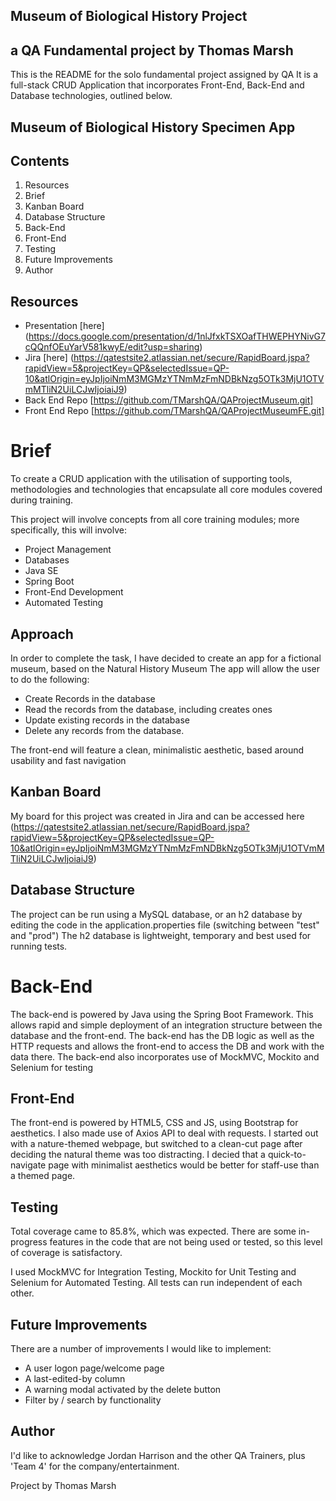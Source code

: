 ## Museum of Biological History Project
## a QA Fundamental project by Thomas Marsh

This is the README for the solo fundamental project assigned by QA
It is a full-stack  CRUD Application that incorporates Front-End, Back-End and Database technologies, outlined below.

## Museum of Biological History Specimen App

## Contents

1. Resources
2. Brief
3. Kanban Board
4. Database Structure
5. Back-End
6. Front-End
7. Testing
9. Future Improvements
10. Author

## Resources

* Presentation [here] (https://docs.google.com/presentation/d/1nlJfxkTSXOafTHWEPHYNivG7cQQnfOEuYarV581kwyE/edit?usp=sharing)
* Jira [here] (https://qatestsite2.atlassian.net/secure/RapidBoard.jspa?rapidView=5&projectKey=QP&selectedIssue=QP-10&atlOrigin=eyJpIjoiNmM3MGMzYTNmMzFmNDBkNzg5OTk3MjU1OTVmMTliN2UiLCJwIjoiaiJ9)
* Back End Repo [https://github.com/TMarshQA/QAProjectMuseum.git]
* Front End Repo [https://github.com/TMarshQA/QAProjectMuseumFE.git]

# Brief

To create a CRUD application with the utilisation of supporting tools, methodologies and technologies that encapsulate all core modules covered during training.

This project will involve concepts from all core training modules; more specifically, this will involve:

- Project Management
- Databases
- Java SE
- Spring Boot
- Front-End Development
- Automated Testing

## Approach

In order to complete the task, I have decided to create an app for a fictional museum, based on the Natural History Museum
The app will allow the user to do the following:
* Create Records in the database 
* Read the records from the database, including creates ones
* Update existing records in the database
* Delete any records from the database.

The front-end will feature a clean, minimalistic aesthetic, based around usability and fast navigation

## Kanban Board

My board for this project was created in Jira and can be accessed here (https://qatestsite2.atlassian.net/secure/RapidBoard.jspa?rapidView=5&projectKey=QP&selectedIssue=QP-10&atlOrigin=eyJpIjoiNmM3MGMzYTNmMzFmNDBkNzg5OTk3MjU1OTVmMTliN2UiLCJwIjoiaiJ9)
 
## Database Structure

The project can be run using a MySQL database, or an h2 database by editing the code in the application.properties file (switching between "test" and "prod")
The h2 database is lightweight, temporary and best used for running tests.

# Back-End

The back-end is powered by Java using the Spring Boot Framework. This allows rapid and simple deployment of an integration structure between the database and the front-end. The back-end has the DB logic as well as the HTTP requests and allows the front-end to access the DB and work with the data there.
The back-end also incorporates use of MockMVC, Mockito and Selenium for testing

## Front-End

The front-end is powered by HTML5, CSS and JS, using Bootstrap for aesthetics. I also made use of Axios API to deal with requests.
I started out with a nature-themed webpage, but switched to a clean-cut page after deciding the natural theme was too distracting.
I decied that a quick-to-navigate page with minimalist aesthetics would be better for staff-use than a themed page.


## Testing

Total coverage came to 85.8%, which was expected. There are some in-progress features in the code that are not being used or tested, so this level of coverage is satisfactory.

I used MockMVC for Integration Testing, Mockito for Unit Testing and Selenium for Automated Testing. All tests can run independent of each other.


## Future Improvements

There are a number of improvements I would like to implement: 

* A user logon page/welcome page
* A last-edited-by column
* A warning modal activated by the delete button
* Filter by / search by functionality

## Author

I'd like to acknowledge Jordan Harrison and the other QA Trainers, plus 'Team 4' for the company/entertainment.

Project by Thomas Marsh







